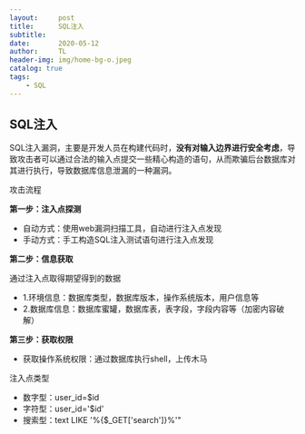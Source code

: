 ```yaml
---
layout:     post
title:      SQL注入
subtitle:   
date:       2020-05-12
author:     TL
header-img: img/home-bg-o.jpeg
catalog: true
tags:
    - SQL
---
```


## SQL注入

SQL注入漏洞，主要是开发人员在构建代码时，**没有对输入边界进行安全考虑**，导致攻击者可以通过合法的输入点提交一些精心构造的语句，从而欺骗后台数据库对其进行执行，导致数据库信息泄漏的一种漏洞。

攻击流程

**第一步：注入点探测**

- 自动方式：使用web漏洞扫描工具，自动进行注入点发现
- 手动方式：手工构造SQL注入测试语句进行注入点发现

**第二步：信息获取**

 通过注入点取得期望得到的数据

- 1.环境信息：数据库类型，数据库版本，操作系统版本，用户信息等
- 2.数据库信息：数据库蜜罐，数据库表，表字段，字段内容等（加密内容破解）

**第三步：获取权限**

- 获取操作系统权限：通过数据库执行shell，上传木马

注入点类型

- 数字型：user_id=$id
- 字符型：user_id='$id'
- 搜索型：text LIKE '%{$_GET['search']}%'"